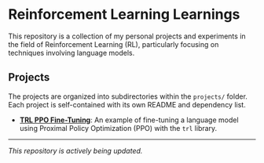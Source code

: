 # Reinforcement Learning Learnings

This repository is a collection of my personal projects and experiments in the field of Reinforcement Learning (RL), particularly focusing on techniques involving language models.

## Projects

The projects are organized into subdirectories within the `projects/` folder. Each project is self-contained with its own README and dependency list.

-   **[TRL PPO Fine-Tuning](./projects/trl-ppo-fine-tuning/)**: An example of fine-tuning a language model using Proximal Policy Optimization (PPO) with the `trl` library.

---

*This repository is actively being updated.*